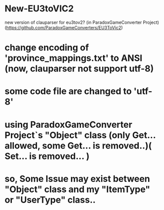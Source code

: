 # New-EU3toVIC2
new version of clauparser for eu3tov2? (in ParadoxGameConverter Project) (https://github.com/ParadoxGameConverters/EU3ToVic2)

# change encoding of 'province_mappings.txt' to ANSI (now, clauparser not support utf-8)

# some code file are changed to 'utf-8'

# using ParadoxGameConverter Project`s "Object" class (only Get... allowed, some Get... is removed..)( Set... is removed... )
# so, Some Issue may exist between "Object" class and my "ItemType" or "UserType" class..
